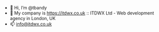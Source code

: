 - 👋 Hi, I’m @tbandy
- 💞️ My company is https://itdwx.co.uk :: ITDWX Ltd - Web development agency in London, UK
- 📫 info@itdwx.co.uk

<!---
tbandy/tbandy is a ✨ special ✨ repository because its `README.md` (this file) appears on your GitHub profile.
You can click the Preview link to take a look at your changes.
--->
